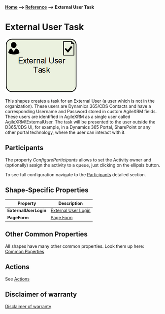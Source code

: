 __[Home](/) --> [Reference](/ref) --> External User Task__

# External User Task

![External User Task](media/ExternalUserTask.png)

This shapes creates a task for an External User (a user which is not in the organization).
These users are Dynamics 365/CDS Contacts and have a corresponding Username and Password stored in custom AgileXRM fields.
These users are identified in AgileXRM as a single user called AgileXRM\ExternalUser.
The task will be presented to the user outside the D365/CDS UI, for example, in a Dynamics 365 Portal, SharePoint or any other portal technology, where the user can interact with it.


## Participants
The property *ConfigureParticipants* allows to set the Activity owner and (optionally) assign the activity to a queue, just clicking on the ellipsis button.

To see full configuration navigate to the [Participants](./common/Participants.md) detailed section.

## Shape-Specific Properties

| Property | Description |
| -------- | ----------- |
| **ExternalUserLogin**  |[External User Login](common/ExternalUserLogin.md)|
| **PageForm**           | [Page Form](common/PageForm.md)            |


## Other Common Properties
All shapes have many other common properties. Look them up here: [Common Poperties](common/README.md)

## Actions
See [Actions](common/Actions.md)

## Disclaimer of warranty

[Disclaimer of warranty](../guides/common/DisclaimerOfWarranty.md)